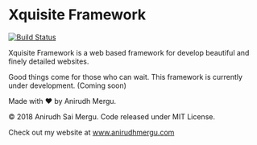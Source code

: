 # Xquisite Framework

[![Build Status](https://travis-ci.org/AnirudhMergu/XquisiteFramework.svg?branch=master)](https://travis-ci.org/AnirudhMergu/XquisiteFramework)

Xquisite Framework is a web based framework for develop beautiful and finely detailed websites.

Good things come for those who can wait. This framework is currently under development. (Coming soon)

Made with ❤ by Anirudh Mergu.

&copy; 2018 Anirudh Sai Mergu. Code released under MIT License.

Check out my website at www.anirudhmergu.com
